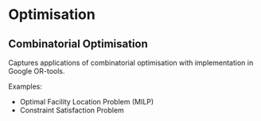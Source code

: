 # Optimisation

## Combinatorial Optimisation
Captures applications of combinatorial optimisation with implementation in Google OR-tools. 

Examples:
  - Optimal Facility Location Problem (MILP) 
  - Constraint Satisfaction Problem
